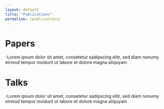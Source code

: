 ```yaml
---
layout: default
title: "Publications"
permalink: /publications/
---
```


# Papers
-Lorem ipsum dolor sit amet, consetetur sadipscing elitr, sed diam nonumy eirmod tempor invidunt ut labore et dolore magna aliquyam

# Talks
-Lorem ipsum dolor sit amet, consetetur sadipscing elitr, sed diam nonumy eirmod tempor invidunt ut labore et dolore magna aliquyam
